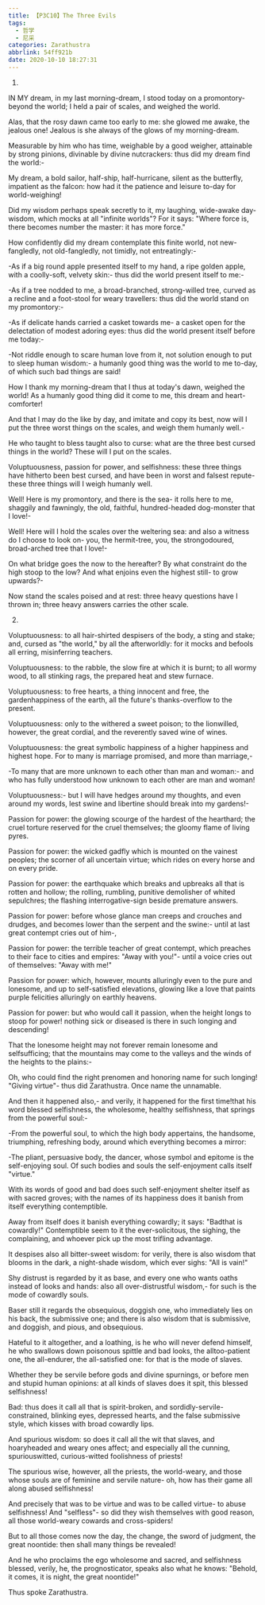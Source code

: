 ```yaml
---
title: 【P3C10】The Three Evils
tags:
  - 哲学
  - 尼采
categories: Zarathustra
abbrlink: 54ff921b
date: 2020-10-10 18:27:31
---
```

1.

IN MY dream, in my last morning-dream, I stood today on a promontory- beyond the world; I held a pair of scales, and weighed the world.

Alas, that the rosy dawn came too early to me: she glowed me awake, the jealous one! Jealous is she always of the glows of my morning-dream.
<!-- more -->
Measurable by him who has time, weighable by a good weigher, attainable by strong pinions, divinable by divine nutcrackers: thus did my dream find the world:-

My dream, a bold sailor, half-ship, half-hurricane, silent as the butterfly, impatient as the falcon: how had it the patience and leisure to-day for world-weighing!

Did my wisdom perhaps speak secretly to it, my laughing, wide-awake day-wisdom, which mocks at all "infinite worlds"? For it says: "Where force is, there becomes number the master: it has more force."

How confidently did my dream contemplate this finite world, not new-fangledly, not old-fangledly, not timidly, not entreatingly:-

-As if a big round apple presented itself to my hand, a ripe golden apple, with a coolly-soft, velvety skin:- thus did the world present itself to me:-

-As if a tree nodded to me, a broad-branched, strong-willed tree, curved as a recline and a foot-stool for weary travellers: thus did the world stand on my promontory:-

-As if delicate hands carried a casket towards me- a casket open for the delectation of modest adoring eyes: thus did the world present itself before me today:-

-Not riddle enough to scare human love from it, not solution enough to put to sleep human wisdom:- a humanly good thing was the world to me to-day, of which such bad things are said!

How I thank my morning-dream that I thus at today's dawn, weighed the world! As a humanly good thing did it come to me, this dream and heart-comforter!

And that I may do the like by day, and imitate and copy its best, now will I put the three worst things on the scales, and weigh them humanly well.-

He who taught to bless taught also to curse: what are the three best cursed things in the world? These will I put on the scales.

Voluptuousness, passion for power, and selfishness: these three things have hitherto been best cursed, and have been in worst and falsest repute- these three things will I weigh humanly well.

Well! Here is my promontory, and there is the sea- it rolls here to me, shaggily and fawningly, the old, faithful, hundred-headed dog-monster that I love!-

Well! Here will I hold the scales over the weltering sea: and also a witness do I choose to look on- you, the hermit-tree, you, the strongodoured, broad-arched tree that I love!-

On what bridge goes the now to the hereafter? By what constraint do the high stoop to the low? And what enjoins even the highest still- to grow upwards?-

Now stand the scales poised and at rest: three heavy questions have I thrown in; three heavy answers carries the other scale.

2.

Voluptuousness: to all hair-shirted despisers of the body, a sting and stake; and, cursed as "the world," by all the afterworldly: for it mocks and befools all erring, misinferring teachers.

Voluptuousness: to the rabble, the slow fire at which it is burnt; to all wormy wood, to all stinking rags, the prepared heat and stew furnace.

Voluptuousness: to free hearts, a thing innocent and free, the gardenhappiness of the earth, all the future's thanks-overflow to the present.

Voluptuousness: only to the withered a sweet poison; to the lionwilled, however, the great cordial, and the reverently saved wine of wines.

Voluptuousness: the great symbolic happiness of a higher happiness and highest hope. For to many is marriage promised, and more than marriage,-

-To many that are more unknown to each other than man and woman:- and who has fully understood how unknown to each other are man and woman!

Voluptuousness:- but I will have hedges around my thoughts, and even around my words, lest swine and libertine should break into my gardens!-

Passion for power: the glowing scourge of the hardest of the hearthard; the cruel torture reserved for the cruel themselves; the gloomy flame of living pyres.

Passion for power: the wicked gadfly which is mounted on the vainest peoples; the scorner of all uncertain virtue; which rides on every horse and on every pride.

Passion for power: the earthquake which breaks and upbreaks all that is rotten and hollow; the rolling, rumbling, punitive demolisher of whited sepulchres; the flashing interrogative-sign beside premature answers.

Passion for power: before whose glance man creeps and crouches and drudges, and becomes lower than the serpent and the swine:- until at last great contempt cries out of him-,

Passion for power: the terrible teacher of great contempt, which preaches to their face to cities and empires: "Away with you!"- until a voice cries out of themselves: "Away with me!"

Passion for power: which, however, mounts alluringly even to the pure and lonesome, and up to self-satisfied elevations, glowing like a love that paints purple felicities alluringly on earthly heavens.

Passion for power: but who would call it passion, when the height longs to stoop for power! nothing sick or diseased is there in such longing and descending!

That the lonesome height may not forever remain lonesome and selfsufficing; that the mountains may come to the valleys and the winds of the heights to the plains:-

Oh, who could find the right prenomen and honoring name for such longing! "Giving virtue"- thus did Zarathustra. Once name the unnamable.

And then it happened also,- and verily, it happened for the first time!that his word blessed selfishness, the wholesome, healthy selfishness, that springs from the powerful soul:-

-From the powerful soul, to which the high body appertains, the handsome, triumphing, refreshing body, around which everything becomes a mirror:

-The pliant, persuasive body, the dancer, whose symbol and epitome is the self-enjoying soul. Of such bodies and souls the self-enjoyment calls itself "virtue."

With its words of good and bad does such self-enjoyment shelter itself as with sacred groves; with the names of its happiness does it banish from itself everything contemptible.

Away from itself does it banish everything cowardly; it says: "Badthat is cowardly!" Contemptible seem to it the ever-solicitous, the sighing, the complaining, and whoever pick up the most trifling advantage.

It despises also all bitter-sweet wisdom: for verily, there is also wisdom that blooms in the dark, a night-shade wisdom, which ever sighs: "All is vain!"

Shy distrust is regarded by it as base, and every one who wants oaths instead of looks and hands: also all over-distrustful wisdom,- for such is the mode of cowardly souls.

Baser still it regards the obsequious, doggish one, who immediately lies on his back, the submissive one; and there is also wisdom that is submissive, and doggish, and pious, and obsequious.

Hateful to it altogether, and a loathing, is he who will never defend himself, he who swallows down poisonous spittle and bad looks, the alltoo-patient one, the all-endurer, the all-satisfied one: for that is the mode of slaves.

Whether they be servile before gods and divine spurnings, or before men and stupid human opinions: at all kinds of slaves does it spit, this blessed selfishness!

Bad: thus does it call all that is spirit-broken, and sordidly-servile- constrained, blinking eyes, depressed hearts, and the false submissive style, which kisses with broad cowardly lips.

And spurious wisdom: so does it call all the wit that slaves, and hoaryheaded and weary ones affect; and especially all the cunning, spuriouswitted, curious-witted foolishness of priests!

The spurious wise, however, all the priests, the world-weary, and those whose souls are of feminine and servile nature- oh, how has their game all along abused selfishness!

And precisely that was to be virtue and was to be called virtue- to abuse selfishness! And "selfless"- so did they wish themselves with good reason, all those world-weary cowards and cross-spiders!

But to all those comes now the day, the change, the sword of judgment, the great noontide: then shall many things be revealed!

And he who proclaims the ego wholesome and sacred, and selfishness blessed, verily, he, the prognosticator, speaks also what he knows: "Behold, it comes, it is night, the great noontide!"

Thus spoke Zarathustra.
